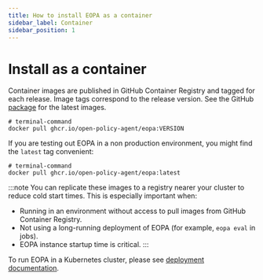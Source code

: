 ```yaml
---
title: How to install EOPA as a container
sidebar_label: Container
sidebar_position: 1
---
```


# Install as a container

Container images are published in GitHub Container Registry and tagged for each release. Image tags correspond to the release version.
See the GitHub [package](https://github.com/open-policy-agent/eopa/pkgs/container/eopa) for the latest images.

```shell
# terminal-command
docker pull ghcr.io/open-policy-agent/eopa:VERSION
```

If you are testing out EOPA in a non production environment, you might find the `latest` tag convenient:

```shell
# terminal-command
docker pull ghcr.io/open-policy-agent/eopa:latest
```

:::note
You can replicate these images to a registry nearer your cluster to reduce cold start times. This is especially important when:

- Running in an environment without access to pull images from GitHub Container Registry.
- Not using a long-running deployment of EOPA (for example, `eopa eval` in jobs).
- EOPA instance startup time is critical.
:::

To run EOPA in a Kubernetes cluster, please see [deployment documentation](/eopa/how-to/install/kubernetes).
